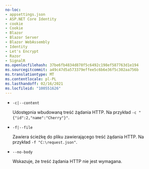 ```yaml
---
no-loc:
- appsettings.json
- ASP.NET Core Identity
- cookie
- Cookie
- Blazor
- Blazor Server
- Blazor WebAssembly
- Identity
- Let's Encrypt
- Razor
- SignalR
ms.openlocfilehash: 37be6fb4834d878f5c6492c198ef587763d1e194
ms.sourcegitcommit: a49c47d5a573379effee5c6b6e36f5c302aa756b
ms.translationtype: MT
ms.contentlocale: pl-PL
ms.lasthandoff: 02/16/2021
ms.locfileid: "100551626"
---
```

* `-c|--content`

  Udostępnia wbudowaną treść żądania HTTP. Na przykład `-c "{"id":2,"name":"Cherry"}"`.

* `-f|--file`

  Zawiera ścieżkę do pliku zawierającego treść żądania HTTP. Na przykład `-f "C:\request.json"`.

* `--no-body`

  Wskazuje, że treść żądania HTTP nie jest wymagana.
